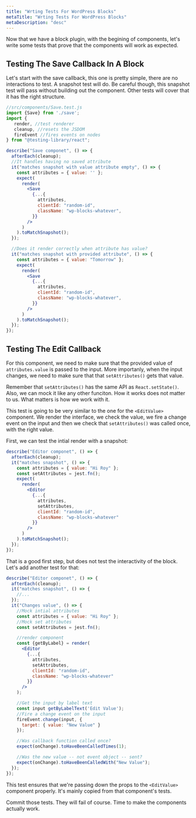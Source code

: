 ```yaml
---
title: "Wrting Tests For WordPress Blocks"
metaTitle: "Wrting Tests For WordPress Blocks"
metaDescription: "desc"
---
```


Now that we have a block plugin, with the begining of components, let's write some tests that prove that the components will work as expected.

## Testing The Save Callback In A Block

Let's start with the save callback, this one is pretty simple, there are no interactions to test. A snapshot test will do. Be careful though, this snapshot test will pass without building out the component. Other tests will cover that it has the right structure.

```jsx
//src/components/Save.test.js
import {Save} from './save';
import {
   render, //test renderer
   cleanup, //resets the JSDOM
   fireEvent //fires events on nodes
} from "@testing-library/react";

describe("Save componet", () => {
  afterEach(cleanup);
  //It handles having no saved attribute
  it("matches snapshot with value attribute empty", () => {
    const attributes = { value: '' };
    expect(
      render(
        <Save
          {...{
            attributes,
            clientId: "random-id",
            className: "wp-blocks-whatever",
          }}
        />
      )
    ).toMatchSnapshot();
  });

  //Does it render correctly when attribute has value?
  it("matches snapshot with provided attribute", () => {
    const attributes = { value: "Tomorrow" };
    expect(
      render(
        <Save
          {...{
            attributes,
            clientId: "random-id",
            className: "wp-blocks-whatever",
          }}
        />
      )
    ).toMatchSnapshot();
  });
});
```

## Testing The Edit Callback

For this component, we need to make sure that
the provided value of `attributes.value` is passed to the input. More importanly, when the input changes, we need to make sure that that `setAttributes()` gets that value.

Remember that `setAttributes()` has the same API as
`React.setState()`. Also, we can mock it like any other funciton. How it works does not matter to us. What matters is how we work with it.

This test is going to be very similar to the one for the `<EditValue>` component. We render the interface, we check the value, we fire a change event on the input and then we check that `setAttributes()` was called once, with the right value.

First, we can test the intial render with a snapshot:

```jsx
describe("Editor componet", () => {
  afterEach(cleanup);
  it("matches snapshot", () => {
    const attributes = { value: "Hi Roy" };
    const setAttributes = jest.fn();
    expect(
      render(
        <Editor
          {...{
            attributes,
            setAttributes,
            clientId: "random-id",
            className: "wp-blocks-whatever"
          }}
        />
      )
    ).toMatchSnapshot();
  });
});
```

That is a good first step, but does not test the interactivity of the block. Let's add another test for that:

```jsx
describe("Editor componet", () => {
  afterEach(cleanup);
  it("matches snapshot", () => {
    //...
  });
  it("Changes value", () => {
    //Mock intial attributes
    const attributes = { value: "Hi Roy" };
    //Mock set attributes
    const setAttributes = jest.fn();

    //render component
    const {getByLabel} = render(
      <Editor
        {...{
          attributes,
          setAttributes,
          clientId: "random-id",
          className: "wp-blocks-whatever"
        }}
      />
    );

    //Get the input by label text
    const input getByLabelText('Edit Value');
    //Fire a change event on the input
    fireEvent.change(input, {
      target: { value: "New Value" }
    });

    //Was callback function called once?
    expect(onChange).toHaveBeenCalledTimes(1);

    //Was the new value -- not event object -- sent?
    expect(onChange).toHaveBeenCalledWith("New Value");
  });
});
```

This test ensures that we're passing down the props to the `<EditValue>` component properly. It's mainly copied from that component's tests.

Commit those tests. They will fail of course. Time to make the components actually work.

